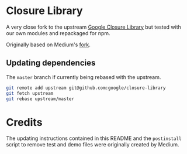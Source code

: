 # Closure Library

A very close fork to the upstream [Google Closure Library](https://github.com/google/closure-library) but tested with our own modules and repackaged for npm.

Originally based on Medium's [fork](https://github.com/Medium/closure-library).

## Updating dependencies

The `master` branch if currently being rebased with the upstream.

```bash
git remote add upstream git@github.com:google/closure-library
git fetch upstream
git rebase upstream/master
```

# Credits

The updating instructions contained in this README and the `postinstall` script to remove test and demo files were originally created by Medium.
